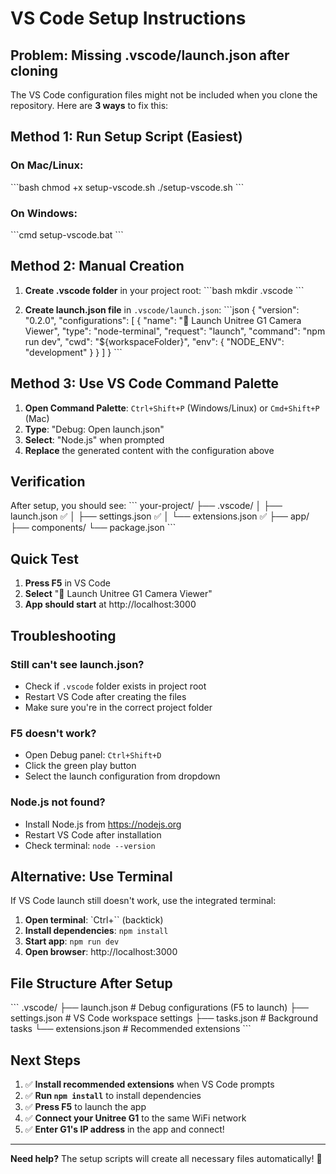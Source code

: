 # VS Code Setup Instructions

## Problem: Missing .vscode/launch.json after cloning

The VS Code configuration files might not be included when you clone the repository. Here are **3 ways** to fix this:

## Method 1: Run Setup Script (Easiest)

### On Mac/Linux:
\`\`\`bash
chmod +x setup-vscode.sh
./setup-vscode.sh
\`\`\`

### On Windows:
\`\`\`cmd
setup-vscode.bat
\`\`\`

## Method 2: Manual Creation

1. **Create .vscode folder** in your project root:
   \`\`\`bash
   mkdir .vscode
   \`\`\`

2. **Create launch.json file** in `.vscode/launch.json`:
   \`\`\`json
   {
     "version": "0.2.0",
     "configurations": [
       {
         "name": "🤖 Launch Unitree G1 Camera Viewer",
         "type": "node-terminal",
         "request": "launch",
         "command": "npm run dev",
         "cwd": "${workspaceFolder}",
         "env": {
           "NODE_ENV": "development"
         }
       }
     ]
   }
   \`\`\`

## Method 3: Use VS Code Command Palette

1. **Open Command Palette**: `Ctrl+Shift+P` (Windows/Linux) or `Cmd+Shift+P` (Mac)
2. **Type**: "Debug: Open launch.json"
3. **Select**: "Node.js" when prompted
4. **Replace** the generated content with the configuration above

## Verification

After setup, you should see:
\`\`\`
your-project/
├── .vscode/
│   ├── launch.json      ✅
│   ├── settings.json    ✅
│   └── extensions.json  ✅
├── app/
├── components/
└── package.json
\`\`\`

## Quick Test

1. **Press F5** in VS Code
2. **Select** "🤖 Launch Unitree G1 Camera Viewer"
3. **App should start** at http://localhost:3000

## Troubleshooting

### Still can't see launch.json?
- Check if `.vscode` folder exists in project root
- Restart VS Code after creating the files
- Make sure you're in the correct project folder

### F5 doesn't work?
- Open Debug panel: `Ctrl+Shift+D`
- Click the green play button
- Select the launch configuration from dropdown

### Node.js not found?
- Install Node.js from https://nodejs.org
- Restart VS Code after installation
- Check terminal: `node --version`

## Alternative: Use Terminal

If VS Code launch still doesn't work, use the integrated terminal:

1. **Open terminal**: `Ctrl+`` (backtick)
2. **Install dependencies**: `npm install`
3. **Start app**: `npm run dev`
4. **Open browser**: http://localhost:3000

## File Structure After Setup

\`\`\`
.vscode/
├── launch.json         # Debug configurations (F5 to launch)
├── settings.json       # VS Code workspace settings
├── tasks.json          # Background tasks
└── extensions.json     # Recommended extensions
\`\`\`

## Next Steps

1. ✅ **Install recommended extensions** when VS Code prompts
2. ✅ **Run `npm install`** to install dependencies
3. ✅ **Press F5** to launch the app
4. ✅ **Connect your Unitree G1** to the same WiFi network
5. ✅ **Enter G1's IP address** in the app and connect!

---

**Need help?** The setup scripts will create all necessary files automatically! 🚀
